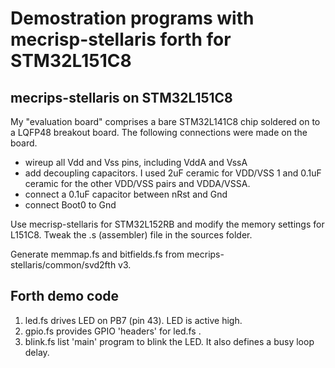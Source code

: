 # Demostration programs with mecrisp-stellaris forth for STM32L151C8

## mecrips-stellaris on STM32L151C8

My "evaluation board" comprises a bare STM32L141C8 chip
soldered on to a LQFP48 breakout board. The following connections
were made on the board.
- wireup all Vdd and Vss pins, including VddA and VssA
- add decoupling capacitors. I used 2uF ceramic for VDD/VSS 1 and 0.1uF
 ceramic for the other VDD/VSS pairs and VDDA/VSSA.
- connect a 0.1uF capacitor between nRst and Gnd
- connect Boot0 to Gnd

Use mecrisp-stellaris for STM32L152RB and modify the memory settings for L151C8.
Tweak the .s (assembler) file in the sources folder.

Generate memmap.fs and bitfields.fs from mecrips-stellaris/common/svd2fth v3.

## Forth demo code
1. led.fs drives LED on PB7 (pin 43). LED is active high.
1. gpio.fs provides GPIO 'headers' for led.fs .
1. blink.fs list 'main' program to blink the LED.
 It also defines a busy loop delay.
